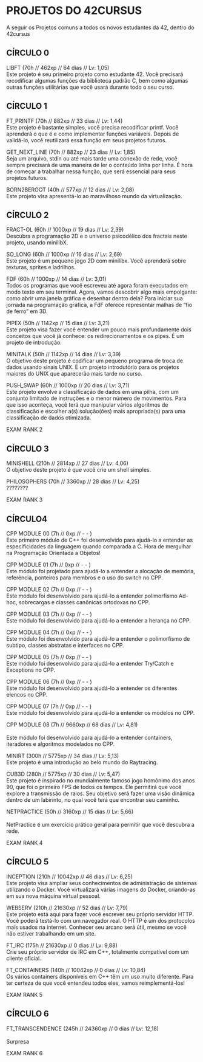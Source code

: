 <h1>PROJETOS DO 42CURSUS</h1>
A seguir os Projetos comuns a todos os novos estudantes da 42, dentro do 42cursus<br>
<h2>CÍRCULO 0</h2>

LIBFT	(70h // 462xp // 64 dias // Lv: 1,05)<br>
Este projeto é seu primeiro projeto como estudante 42. Você precisará recodificar algumas funções da biblioteca padrão C, bem como algumas outras funções utilitárias que você usará durante todo o seu curso.

<h2>CÍRCULO 1</h2>

FT_PRINTF		(70h // 882xp // 33 dias // Lv: 1,44)<br>
Este projeto é bastante simples, você precisa recodificar printf. Você aprenderá o que é e como implementar funções variáveis. Depois de validá-lo, você reutilizará essa função em seus projetos futuros.

GET_NEXT_LINE	(70h // 882xp // 23 dias // Lv: 1,85)<br>
Seja um arquivo, stdin ou até mais tarde uma conexão de rede, você sempre precisará de uma maneira de ler o conteúdo linha por linha. É hora de começar a trabalhar nessa função, que será essencial para seus projetos futuros.

BORN2BEROOT		(40h // 577xp // 12 dias // Lv: 2,08)<br>
Este projeto visa apresentá-lo ao maravilhoso mundo da virtualização.


<h2>CÍRCULO 2</h2>

FRACT-OL	(60h // 1000xp // 19 dias // Lv: 2,39)<br>
Descubra a programação 2D e o universo psicodélico dos fractais neste projeto, usando minilibX.

SO_LONG		(60h // 1000xp // 16 dias // Lv: 2,69)<br>
Este projeto é um pequeno jogo 2D com minilibx. Você aprenderá sobre texturas, sprites e ladrilhos.

FDF			(60h // 1000xp // 14 dias // Lv: 3,01)<br>
Todos os programas que você escreveu até agora foram executados em modo texto em seu terminal. Agora, vamos descobrir algo mais empolgante: como abrir uma janela gráfica e desenhar dentro dela? Para iniciar sua jornada na programação gráfica, a FdF oferece representar malhas de “fio de ferro” em 3D.

PIPEX		(50h // 1142xp // 15 dias // Lv: 3,21)<br>
Este projeto visa fazer você entender um pouco mais profundamente dois conceitos que você já conhece: os redirecionamentos e os pipes. É um projeto de introdução.

MINITALK	(50h // 1142xp // 14 dias // Lv: 3,39)<br>
O objetivo deste projeto é codificar um pequeno programa de troca de dados usando sinais UNIX. É um projeto introdutório para os projetos maiores do UNIX que aparecerão mais tarde no curso.

PUSH_SWAP	(60h // 1000xp // 20 dias // Lv: 3,71)<br>
Este projeto envolve a classificação de dados em uma pilha, com um conjunto limitado de instruções e o menor número de movimentos. Para que isso aconteça, você terá que manipular vários algoritmos de classificação e escolher a(s) solução(ões) mais apropriada(s) para uma classificação de dados otimizada.

EXAM RANK 2

<h2>CÍRCULO 3</h2>

MINISHELL		(210h // 2814xp // 27 dias // Lv: 4,06)<br>
O objetivo deste projeto é que você crie um shell simples.

PHILOSOPHERS	(70h // 3360xp // 28 dias // Lv: 4,25)<br>
????????

EXAM RANK 3

<h2>CÍRCULO4</h2>

CPP MODULE 00	(7h // 0xp // - - )<br>
Este primeiro módulo de C++ foi desenvolvido para ajudá-lo a entender as especificidades da linguagem quando comparada a C. Hora de mergulhar na Programação Orientada a Objetos!

CPP MODULE 01	(7h // 0xp // - - )<br>
Este módulo foi projetado para ajudá-lo a entender a alocação de memória, referência, ponteiros para membros e o uso do switch no CPP.

CPP MODULE 02	(7h // 0xp // - - )<br>
Este módulo foi desenvolvido para ajudá-lo a entender polimorfismo Ad-hoc, sobrecargas e classes canônicas ortodoxas no CPP.

CPP MODULE 03	(7h // 0xp // - - )<br>
Este módulo foi desenvolvido para ajudá-lo a entender a herança no CPP.

CPP MODULE 04	(7h // 0xp // - - )<br>
Este módulo foi desenvolvido para ajudá-lo a entender o polimorfismo de subtipo, classes abstratas e interfaces no CPP.

CPP MODULE 05	(7h // 0xp // - - )<br>
Este módulo foi desenvolvido para ajudá-lo a entender Try/Catch e Exceptions no CPP.

CPP MODULE 06	(7h // 0xp // - - )<br>
Este módulo foi desenvolvido para ajudá-lo a entender os diferentes elencos no CPP.

CPP MODULE 07	(7h // 0xp // - - )<br>
Este módulo foi desenvolvido para ajudá-lo a entender os modelos no CPP.

CPP MODULE 08	(7h // 9660xp // 68 dias // Lv: 4,81) <br>	
Este módulo foi desenvolvido para ajudá-lo a entender containers, iteradores e algoritmos modelados no CPP.

MINIRT			(300h // 5775xp // 34 dias // Lv: 5,13)<br>
Este projeto é uma introdução ao belo mundo do Raytracing.

CUB3D			(280h // 5775xp // 30 dias // Lv: 5,47)<br>
Este projeto é inspirado no mundialmente famoso jogo homônimo dos anos 90, que foi o primeiro FPS de todos os tempos. Ele permitirá que você explore a transmissão de raios. Seu objetivo será fazer uma visão dinâmica dentro de um labirinto, no qual você terá que encontrar seu caminho.

NETPRACTICE		(50h // 3160xp // 15 dias // Lv: 5,66)<br>	
NetPractice é um exercício prático geral para permitir que você descubra a rede.

EXAM RANK 4

<h2>CÍRCULO 5</h2>

INCEPTION		(210h // 10042xp // 46 dias // Lv: 6,25)<br>
Este projeto visa ampliar seus conhecimentos de administração de sistemas utilizando o Docker. Você virtualizará várias imagens do Docker, criando-as em sua nova máquina virtual pessoal.

WEBSERV			(210h // 21630xp // 52 dias // Lv: 7,79)<br>
Este projeto está aqui para fazer você escrever seu próprio servidor HTTP. Você poderá testá-lo com um navegador real. O HTTP é um dos protocolos mais usados na internet. Conhecer seu arcano será útil, mesmo se você não estiver trabalhando em um site.

FT_IRC			(175h // 21630xp // 0 dias // Lv: 9,88)<br>
Crie seu próprio servidor de IRC em C++, totalmente compatível com um cliente oficial.

FT_CONTAINERS	(140h // 10042xp // 0 dias // Lv: 10,84)<br>
Os vários containers disponíveis em C++ têm um uso muito diferente. Para ter certeza de que você entendeu todos eles, vamos reimplementá-los!

EXAM RANK 5

<h2>CÍRCULO 6</h2>

FT_TRANSCENDENCE	(245h // 24360xp // 0 dias // Lv: 12,18)<br>	
Surpresa

EXAM RANK 6
